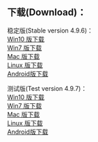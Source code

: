 
## 下载(Download)：
稳定版(Stable version 4.9.6)：  
[Win10 版下载](https://github.com/XX-net/XX-Net/releases/download/4.9.6/XX-Net-win10-4.9.6.7z)   
[Win7 版下载](https://github.com/XX-net/XX-Net/releases/download/4.9.6/XX-Net-win7-4.9.6.7z)   
[Mac 版下载](https://github.com/XX-net/XX-Net/releases/download/4.9.6/XX-Net-mac-4.9.6.7z)  
[Linux 版下载](https://github.com/XX-net/XX-Net/archive/4.9.6.zip)  
[Android版下载](https://github.com/XX-net/XX-Net/releases/download/4.9.6/XX-Net-4.9.6.apk)  




测试版(Test version 4.9.7)：  
[Win10 版下载](https://github.com/XX-net/XX-Net/releases/download/4.9.7/XX-Net-win10-4.9.7.7z)   
[Win7 版下载](https://github.com/XX-net/XX-Net/releases/download/4.9.7/XX-Net-win7-4.9.7.7z)   
[Mac 版下载](https://github.com/XX-net/XX-Net/releases/download/4.9.7/XX-Net-mac-4.9.7.7z)  
[Linux 版下载](https://github.com/XX-net/XX-Net/archive/4.9.7.zip)  
[Android版下载](https://github.com/XX-net/XX-Net/releases/download/4.9.7/XX-Net-4.9.7.apk)  

